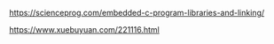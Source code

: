 
https://scienceprog.com/embedded-c-program-libraries-and-linking/


https://www.xuebuyuan.com/221116.html